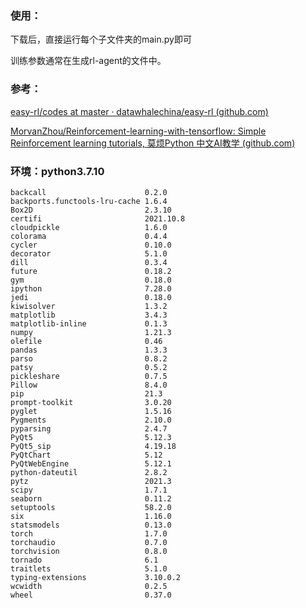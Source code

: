 ### 使用：

下载后，直接运行每个子文件夹的main.py即可

训练参数通常在生成rl-agent的文件中。

### 参考：

[easy-rl/codes at master · datawhalechina/easy-rl (github.com)](https://github.com/datawhalechina/easy-rl/tree/master/codes)

[MorvanZhou/Reinforcement-learning-with-tensorflow: Simple Reinforcement learning tutorials, 莫烦Python 中文AI教学 (github.com)](https://github.com/MorvanZhou/Reinforcement-learning-with-tensorflow)

### 环境：python3.7.10

```
backcall                      0.2.0
backports.functools-lru-cache 1.6.4
Box2D                         2.3.10
certifi                       2021.10.8
cloudpickle                   1.6.0
colorama                      0.4.4
cycler                        0.10.0
decorator                     5.1.0
dill                          0.3.4
future                        0.18.2
gym                           0.18.0
ipython                       7.28.0
jedi                          0.18.0
kiwisolver                    1.3.2
matplotlib                    3.4.3
matplotlib-inline             0.1.3
numpy                         1.21.3
olefile                       0.46
pandas                        1.3.3
parso                         0.8.2
patsy                         0.5.2
pickleshare                   0.7.5
Pillow                        8.4.0
pip                           21.3
prompt-toolkit                3.0.20
pyglet                        1.5.16
Pygments                      2.10.0
pyparsing                     2.4.7
PyQt5                         5.12.3
PyQt5_sip                     4.19.18
PyQtChart                     5.12
PyQtWebEngine                 5.12.1
python-dateutil               2.8.2
pytz                          2021.3
scipy                         1.7.1
seaborn                       0.11.2
setuptools                    58.2.0
six                           1.16.0
statsmodels                   0.13.0
torch                         1.7.0
torchaudio                    0.7.0
torchvision                   0.8.0
tornado                       6.1
traitlets                     5.1.0
typing-extensions             3.10.0.2
wcwidth                       0.2.5
wheel                         0.37.0

```

